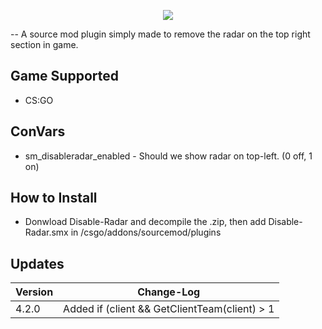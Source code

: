 <p align="center">
  <a href="https://github.com/DenverCoder1/readme-typing-svg"><img src="https://readme-typing-svg.herokuapp.com?size=21&color=F7E7E5&background=F8000000&lines=Disable+Radar&center=true&width=500&height=50"></a>
   </p>
-- A source mod plugin simply made to remove the radar on the top right section in game.

## Game Supported
- CS:GO

## ConVars
- sm_disableradar_enabled - Should we show radar on top-left. (0 off, 1 on)

## How to Install
- Donwload Disable-Radar and decompile the .zip, then add Disable-Radar.smx in /csgo/addons/sourcemod/plugins

## Updates

| Version | Change-Log          |
| ------- | ------------------ |
| 4.2.0   | Added if (client && GetClientTeam(client) > 1 || GetClientTeam(client) < 1) |
